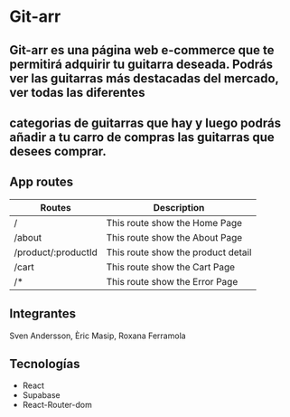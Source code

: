 # Git-arr

## Git-arr es una página web e-commerce que te permitirá adquirir tu guitarra deseada. Podrás ver las guitarras más destacadas del mercado, ver todas las diferentes
## categorias de guitarras que hay y luego podrás añadir a tu carro de compras las guitarras que desees comprar.

## App routes

|        Routes        |         Description                 |
|----------------------|-------------------------------------|
| /                    | This route show the Home Page       |
| /about               | This route show the About Page      |
| /product/:productId  | This route show the product detail  |
| /cart                | This route show the Cart Page       |
| /*                   | This route show the Error Page      |   

## Integrantes
Sven Andersson, Èric Masip, Roxana Ferramola 

## Tecnologías

- React
- Supabase
- React-Router-dom

